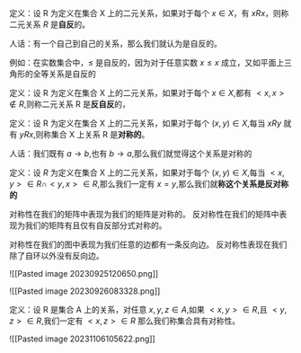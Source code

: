 定义：设 R 为定义在集合 X 上的二元关系，如果对于每个 $x\in X$，有 $xRx$，则称二元关系 $R$ 是**自反**的。

人话：有一个自己到自己的关系，那么我们就认为是自反的。

例如：在实数集合中，$\leq$ 是自反的，因为对于任意实数 $x\leq x$ 成立，又如平面上三角形的全等关系是自反的

定义：设 R 为定义在集合 X 上的二元关系，如果对于每个 $x\in X$,都有 $<x,x>\notin R$,则称二元关系 R 是**反自反**的，

定义：设 R 为定义在集合 X 上的二元关系，如果对于每个 $(x,y)\in X$,每当 $xRy$ 就有 $yRx$,则称集合 X 上关系 R 是**对称的**。

人话：我们既有 $a\to b$,也有 $b\to a$,那么我们就觉得这个关系是对称的

定义：设 $R$ 为定义在集合 X 上的二元关系，如果对于每个 $(x,y)\in X$,每当 $<x,y>\in R \cap<y,x>\in R$,那么我们一定有 $x=y$,那么我们就**称这个关系是反对称的**

对称性在我们的矩阵中表现为我们的矩阵是对称的。
反对称性在我们的矩阵中表现为我们的矩阵有且仅有自反部分式对称的。

对称性在我们的图中表现为我们任意的边都有一条反向边。
反对称性表现在我们除了自环以外没有反向边。

![[Pasted image 20230925120650.png]]



![[Pasted image 20230926083328.png]]



定义：设 R 是集合 A 上的关系，对任意 $x,y,z\in A$,如果 $<x,y>\in R$,且 $<y,z>\in R$,我们一定有 $<x,z>\in R$ 那么我们称集合具有对称性。


![[Pasted image 20231106105622.png]]


